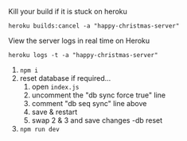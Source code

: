 
Kill your build if it is stuck on heroku
```
heroku builds:cancel -a "happy-christmas-server"
```

View the server logs in real time on Heroku
```
heroku logs -t -a "happy-christmas-server"
```

1. `npm i`
1. reset database if required...
    1. open `index.js`
    1. uncomment the "db sync force true" line
    1. comment "db seq sync" line above 
    1. save & restart 
    1. swap 2 & 3 and save changes -db reset
1. `npm run dev`